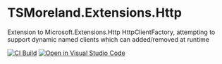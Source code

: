 # TSMoreland.Extensions.Http

Extension to Microsoft.Extensions.Http HttpClientFactory, attempting to support dynamic named clients which can added/removed at runtime

[![CI Build](https://github.com/tsmoreland/TSMoreland.Extensions.Http/actions/workflows/dotnet.yml/badge.svg)](https://github.com/tsmoreland/TSMoreland.Extensions.Http/actions/workflows/dotnet.yml)
[![Open in Visual Studio Code](https://img.shields.io/static/v1?logo=visualstudiocode&label=&message=Open%20in%20Visual%20Studio%20Code&labelColor=2c2c32&color=007acc&logoColor=007acc)](https://open.vscode.dev/tsmoreland/TSMoreland.Extensions.Http)

